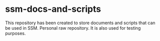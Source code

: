 # ssm-docs-and-scripts
This repository has been created to store documents and scripts that can be used in SSM. Personal raw repository. It is also used for testing purposes. 
